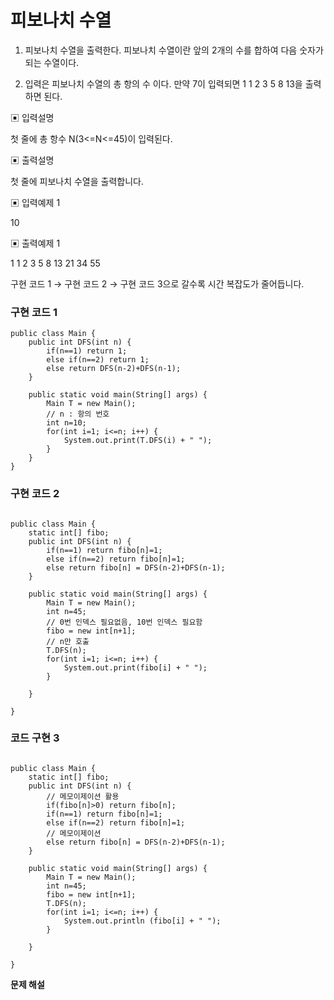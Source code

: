 # 피보나치 수열



1) 피보나치 수열을 출력한다. 피보나치 수열이란 앞의 2개의 수를 합하여 다음 숫자가 되는 수열이다.

2) 입력은 피보나치 수열의 총 항의 수 이다. 만약 7이 입력되면 1 1 2 3 5 8 13을 출력하면 된다.



▣ 입력설명

첫 줄에 총 항수 N(3<=N<=45)이 입력된다.



▣ 출력설명

첫 줄에 피보나치 수열을 출력합니다.



▣ 입력예제 1

10



▣ 출력예제 1

1 1 2 3 5 8 13 21 34 55



구현 코드 1 → 구현 코드 2 → 구현 코드 3으로 갈수록 시간 복잡도가 줄어듭니다.



### 구현 코드 1

```
public class Main {
	public int DFS(int n) {
		if(n==1) return 1;
		else if(n==2) return 1;
		else return DFS(n-2)+DFS(n-1);
	}

	public static void main(String[] args) {
		Main T = new Main();
		// n : 항의 번호
		int n=10;
		for(int i=1; i<=n; i++) {
			System.out.print(T.DFS(i) + " ");  
		}
	}
}
```



### 구현 코드 2

```

public class Main {
	static int[] fibo;
	public int DFS(int n) {
		if(n==1) return fibo[n]=1;
		else if(n==2) return fibo[n]=1;
		else return fibo[n] = DFS(n-2)+DFS(n-1);
	}

	public static void main(String[] args) {
		Main T = new Main();
		int n=45;
		// 0번 인덱스 필요없음, 10번 인덱스 필요함
		fibo = new int[n+1];
		// n만 호출
		T.DFS(n);
		for(int i=1; i<=n; i++) {
			System.out.print(fibo[i] + " ");  
		}
		
	}

}
```



### 코드 구현 3

```

public class Main {
	static int[] fibo;
	public int DFS(int n) {
		// 메모이제이션 활용
		if(fibo[n]>0) return fibo[n];
		if(n==1) return fibo[n]=1;
		else if(n==2) return fibo[n]=1;
		// 메모이제이션
		else return fibo[n] = DFS(n-2)+DFS(n-1);
	}

	public static void main(String[] args) {
		Main T = new Main();
		int n=45;
		fibo = new int[n+1];
		T.DFS(n);
		for(int i=1; i<=n; i++) {
			System.out.println (fibo[i] + " ");  
		}

	}

}
```



**문제 해설**

[Link]: https://lealea.tistory.com/73

